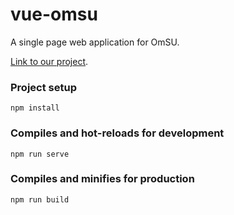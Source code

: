 # vue-omsu
A single page web application for OmSU.

[Link to our project](https://vue-omsu-6aa01.web.app/).

### Project setup
```
npm install
```

### Compiles and hot-reloads for development
```
npm run serve
```

### Compiles and minifies for production
```
npm run build
```

